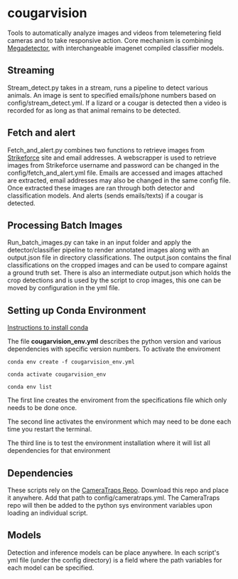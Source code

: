# cougarvision
Tools to automatically analyze images and videos from telemetering field cameras and to take responsive action. Core mechanism is combining [Megadetector](https://github.com/microsoft/CameraTraps), with interchangeable imagenet compiled classifier models.

## Streaming
Stream_detect.py takes in a stream, runs a pipeline to detect various animals. An image is sent to specified emails/phone numbers based on config/stream_detect.yml.
If a lizard or a cougar is detected then a video is recorded for as long as that animal remains to be detected.

## Fetch and alert
Fetch_and_alert.py combines two functions to retrieve images from [Strikeforce](https://www.strikeforcewireless.com) site and email addresses. A webscrapper is used to retrieve images from Strikeforce username and password can be changed in the config/fetch_and_alert.yml file. Emails are accessed and images attached are extracted, email addresses may also be changed in the same config file. Once extracted these images
are ran through both detector and classification models. And alerts (sends emails/texts) if a cougar is detected.

## Processing Batch Images
Run_batch_images.py can take in an input folder and apply the detector/classifier pipeline to render annotated images along with an output.json file in directory classifications. The output.json contains the final classifications on the cropped images and can be used to compare against a ground truth set. There is also an intermediate output.json which holds the crop detections and is used by the script to crop images, this one can be moved by configuration in the yml file.

## Setting up Conda Environment

[Instructions to install conda](https://conda.io/projects/conda/en/latest/user-guide/install/index.html)

The file **cougarvision_env.yml** describes the python version and various dependencies with specific version numbers. To activate the enviroment

```
conda env create -f cougarvision_env.yml

conda activate cougarvision_env

conda env list

```

The first line creates the enviroment from the specifications file which only needs to be done once. 

The second line activates the environment which may need to be done each time you restart the terminal.

The third line is to test the environment installation where it will list all dependencies for that environment

## Dependencies

These scripts rely on the [CameraTraps Repo](https://github.com/microsoft/CameraTraps). Download this repo and place it anywhere. Add that path to config/cameratraps.yml. The CameraTraps repo will then be added to the python sys environment variables upon loading an individual script.

## Models

Detection and inference models can be place anywhere. In each script's yml file (under the config directory) is a field where the path variables for each model can be specified.


